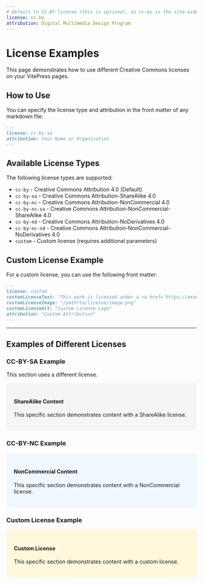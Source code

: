 ```yaml
---
# Default to CC-BY license (this is optional, as cc-by is the site-wide default)
license: cc-by
attribution: Digital Multimedia Design Program
---
```


# License Examples

This page demonstrates how to use different Creative Commons licenses on your VitePress pages.

## How to Use

You can specify the license type and attribution in the front matter of any markdown file:

```md
---
license: cc-by-sa
attribution: Your Name or Organization
---
```

## Available License Types

The following license types are supported:

- `cc-by` - Creative Commons Attribution 4.0 (Default)
- `cc-by-sa` - Creative Commons Attribution-ShareAlike 4.0
- `cc-by-nc` - Creative Commons Attribution-NonCommercial 4.0
- `cc-by-nc-sa` - Creative Commons Attribution-NonCommercial-ShareAlike 4.0
- `cc-by-nd` - Creative Commons Attribution-NoDerivatives 4.0
- `cc-by-nc-nd` - Creative Commons Attribution-NonCommercial-NoDerivatives 4.0
- `custom` - Custom license (requires additional parameters)

## Custom License Example

For a custom license, you can use the following front matter:

```md
---
license: custom
customLicenseText: "This work is licensed under a <a href='https://example.com/license'>Custom License</a>."
customLicenseImage: "/path/to/license/image.png"
customLicenseAlt: "Custom License Logo"
attribution: "Custom Attribution"
---
```

<!-- The LicenseFooter component will automatically be displayed here -->
<LicenseFooter />

---

## Examples of Different Licenses

### CC-BY-SA Example

This section uses a different license.

<div style="background-color: #f5f5f5; padding: 20px; border-radius: 5px;">
  <h4>ShareAlike Content</h4>
  <p>This specific section demonstrates content with a ShareAlike license.</p>
  <LicenseFooter license="cc-by-sa" attribution="DMD Program Contributors" />
</div>

### CC-BY-NC Example

<div style="background-color: #f0f8ff; padding: 20px; border-radius: 5px;">
  <h4>NonCommercial Content</h4>
  <p>This specific section demonstrates content with a NonCommercial license.</p>
  <LicenseFooter license="cc-by-nc" attribution="Penn State University" />
</div>

### Custom License Example

<div style="background-color: #fff8dc; padding: 20px; border-radius: 5px;">
  <h4>Custom License</h4>
  <p>This specific section demonstrates content with a custom license.</p>
  <LicenseFooter 
    license="custom" 
    customText="This is a custom license text with <a href='#'>special terms</a>."
    customImage="https://mirrors.creativecommons.org/presskit/buttons/88x31/png/cc-zero.png"
    customAlt="CC0 License" 
    attribution="Public Domain Contributors" 
  />
</div>